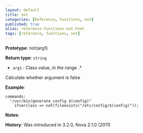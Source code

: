 ```yaml
---
layout: default
title: not
categories: [Reference, Functions, not]
published: true
alias: reference-functions-not.html
tags: [reference, functions, not]
---
```


**Prototype**: not(arg1) 

**Return type**: `string`

* `arg1` : Class value, *in the range* .\*

Calculate whether argument is false

**Example**:

```cf3
commands:
  "/usr/bin/generate_config $(config)"
    ifvarclass => not(fileexists("/etc/config/$(config)"));
```

**Notes**:  
   
 **History**: Was introduced in 3.2.0, Nova 2.1.0 (2011)
